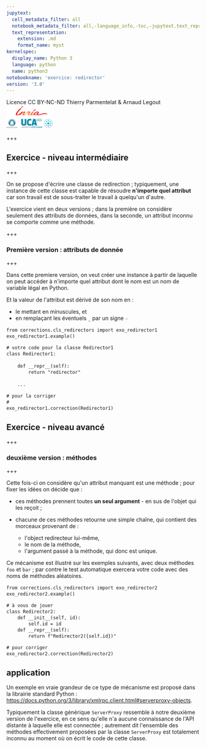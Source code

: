 ```yaml
---
jupytext:
  cell_metadata_filter: all
  notebook_metadata_filter: all,-language_info,-toc,-jupytext.text_representation.jupytext_version,-jupytext.text_representation.format_version
  text_representation:
    extension: .md
    format_name: myst
kernelspec:
  display_name: Python 3
  language: python
  name: python3
notebookname: 'exercice: redirector'
version: '3.0'
---
```


<div class="licence">
<span>Licence CC BY-NC-ND</span>
<span>Thierry Parmentelat &amp; Arnaud Legout</span>
<span><img src="media/both-logos-small-alpha.png" /></span>
</div>

+++

## Exercice - niveau intermédiaire

+++

On se propose d'écrire une classe de redirection ; 
typiquement, une instance de cette classe est capable de résoudre **n'importe quel attribut** car son travail est de sous-traiter le travail à quelqu'un d'autre.

L'exercice vient en deux versions ; dans la première on considère seulement des attributs de données, dans la seconde, un attribut inconnu se comporte comme une méthode.

+++

### Première version : attributs de donnée

+++

Dans cette premiere version, on veut créer une instance à partir de laquelle on peut accéder à n'importe quel attribut dont le nom est un nom de variable légal en Python.

Et la valeur de l'attribut est dérivé de son nom en :

* le mettant en minuscules, et 
* en remplaçant les éventuels `_` par un signe `-`

```{code-cell}
from corrections.cls_redirectors import exo_redirector1
exo_redirector1.example()
```

```{code-cell}
# votre code pour la classe Redirector1
class Redirector1:

    def __repr__(self):
        return "redirector"

    ...
```

```{code-cell}
# pour la corriger
# 
exo_redirector1.correction(Redirector1)
```

## Exercice - niveau avancé

+++

### deuxième version : méthodes

+++

Cette fois-ci on considère qu'un attribut manquant est une méthode ; pour fixer les idées on décide que :

* ces méthodes prennent toutes **un seul argument** - en sus de l'objet qui les reçoit ;
* chacune de ces méthodes retourne une simple chaîne,
  qui contient des morceaux provenant de :

  * l'object redirecteur lui-même,
  * le nom de la méthode,
  * l'argument passé à la méthode, qui donc est unique.

Ce mécanisme est illustré sur les exemples suivants, avec deux méthodes `foo` et `bar` ; par contre le test automatique exercera votre code avec des noms de méthodes aléatoires.

```{code-cell}
from corrections.cls_redirectors import exo_redirector2
exo_redirector2.example()
```

```{code-cell}
# à vous de jouer
class Redirector2:
    def __init__(self, id):
        self.id = id
    def __repr__(self):
        return f"Redirector2({self.id})"
```

```{code-cell}
# pour corriger
exo_redirector2.correction(Redirector2)
```

## application


Un exemple en vraie grandeur de ce type de mécanisme est proposé dans la librairie standard Python :
https://docs.python.org/3/library/xmlrpc.client.html#serverproxy-objects.

Typiquement la classe générique `ServerProxy` ressemble à notre deuxième version de l'exercice, en ce sens qu'elle n'a aucune connaissance de l'API distante à laquelle elle est connectée ; autrement dit l'ensemble des méthodes effectivement proposées par la classe `ServerProxy` est totalement inconnu au moment où on écrit le code de cette classe.
